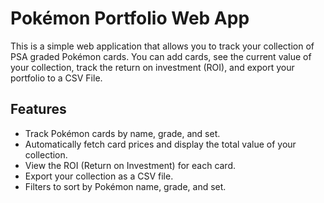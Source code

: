 # Pokémon Portfolio Web App

This is a simple web application that allows you to track your collection of PSA graded Pokémon cards. You can add cards, see the current value of your collection, track the return on investment (ROI), and export your portfolio to a CSV File.

## Features
- Track Pokémon cards by name, grade, and set.
- Automatically fetch card prices and display the total value of your collection.
- View the ROI (Return on Investment) for each card.
- Export your collection as a CSV file.
- Filters to sort by Pokémon name, grade, and set.
